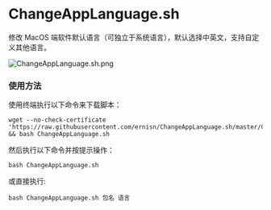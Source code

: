 # ChangeAppLanguage.sh

修改 MacOS 端软件默认语言（可独立于系统语言），默认选择中英文，支持自定义其他语言。

![ChangeAppLanguage.sh.png](https://i.loli.net/2019/04/21/5cbc87a78c296.png)

### 使用方法

使用终端执行以下命令来下载脚本：

```
wget --no-check-certificate 'https://raw.githubusercontent.com/ernisn/ChangeAppLanguage.sh/master/ChangeAppLanguage.sh' && bash ChangeAppLanguage.sh
```

然后执行以下命令并按提示操作：

```
bash ChangeAppLanguage.sh
```

或直接执行:

```
bash ChangeAppLanguage.sh 包名 语言
```
